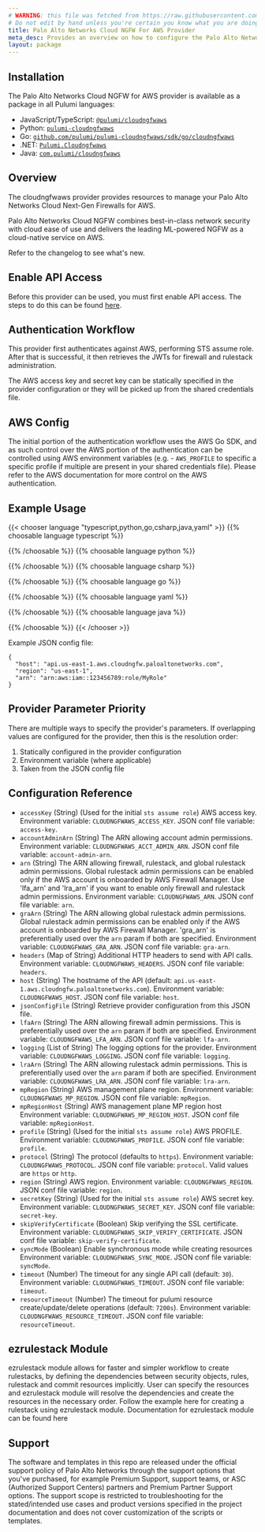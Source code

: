 ```yaml
---
# WARNING: this file was fetched from https://raw.githubusercontent.com/pulumi/pulumi-cloudngfwaws/v0.0.1/docs/_index.md
# Do not edit by hand unless you're certain you know what you are doing!
title: Palo Alto Networks Cloud NGFW For AWS Provider
meta_desc: Provides an overview on how to configure the Palo Alto Networks Cloud NGFW For AWS provider.
layout: package
---
```

## Installation

The Palo Alto Networks Cloud NGFW for AWS provider is available as a package in all Pulumi languages:
* JavaScript/TypeScript: [`@pulumi/cloudngfwaws`](https://www.npmjs.com/package/@pulumi/cloudngfwaws)
* Python: [`pulumi-cloudngfwaws`](https://pypi.org/project/pulumi-cloudngfwaws/)
* Go: [`github.com/pulumi/pulumi-cloudngfwaws/sdk/go/cloudngfwaws`](https://github.com/pulumi/pulumi-cloudngfwaws)
* .NET: [`Pulumi.Cloudngfwaws`](https://www.nuget.org/packages/Pulumi.Cloudngfwaws)
* Java: [`com.pulumi/cloudngfwaws`](https://central.sonatype.com/artifact/com.pulumi/cloudngfwaws)

## Overview

The cloudngfwaws provider provides resources to manage your Palo Alto Networks Cloud Next-Gen Firewalls for AWS.

Palo Alto Networks Cloud NGFW combines best-in-class network security with cloud ease of use and delivers the leading ML-powered NGFW as a cloud-native service on AWS.

Refer to the changelog to see what's new.
## Enable API Access

Before this provider can be used, you must first enable API access.  The steps to do this can be found [here](https://pan.dev/cloudngfw/aws/api/).
## Authentication Workflow

This provider first authenticates against AWS, performing STS assume role. After that is successful, it then retrieves the JWTs for firewall and rulestack administration.

The AWS access key and secret key can be statically specified in the provider configuration or they will be picked up from the shared credentials file.
## AWS Config

The initial portion of the authentication workflow uses the AWS Go SDK, and as such control over the AWS portion of the authentication can be controlled using AWS environment variables (e.g. - `AWS_PROFILE` to specific a specific profile if multiple are present in your shared credentials file).  Please refer to the AWS documentation for more control on the AWS authentication.
## Example Usage



{{< chooser language "typescript,python,go,csharp,java,yaml" >}}
{{% choosable language typescript %}}

{{% /choosable %}}
{{% choosable language python %}}

{{% /choosable %}}
{{% choosable language csharp %}}

{{% /choosable %}}
{{% choosable language go %}}

{{% /choosable %}}
{{% choosable language yaml %}}

{{% /choosable %}}
{{% choosable language java %}}

{{% /choosable %}}
{{< /chooser >}}

Example JSON config file:

```shell
{
  "host": "api.us-east-1.aws.cloudngfw.paloaltonetworks.com",
  "region": "us-east-1",
  "arn": "arn:aws:iam::123456789:role/MyRole"
}
```
## Provider Parameter Priority

There are multiple ways to specify the provider's parameters.  If overlapping values are configured for the provider, then this is the resolution order:

1. Statically configured in the provider configuration
2. Environment variable (where applicable)
3. Taken from the JSON config file
## Configuration Reference

- `accessKey` (String) (Used for the initial `sts assume role`) AWS access key. Environment variable: `CLOUDNGFWAWS_ACCESS_KEY`. JSON conf file variable: `access-key`.
- `accountAdminArn` (String) The ARN allowing account admin permissions. Environment variable: `CLOUDNGFWAWS_ACCT_ADMIN_ARN`. JSON conf file variable: `account-admin-arn`.
- `arn` (String) The ARN allowing firewall, rulestack, and global rulestack admin permissions. Global rulestack admin permissions can be enabled only if the AWS account is onboarded by AWS Firewall Manager. Use 'lfa_arn' and 'lra_arn' if you want to enable only firewall and rulestack admin permissions. Environment variable: `CLOUDNGFWAWS_ARN`. JSON conf file variable: `arn`.
- `graArn` (String) The ARN allowing global rulestack admin permissions. Global rulestack admin permissions can be enabled only if the AWS account is onboarded by AWS Firewall Manager. 'gra_arn' is preferentially used over the `arn` param if both are specified. Environment variable: `CLOUDNGFWAWS_GRA_ARN`. JSON conf file variable: `gra-arn`.
- `headers` (Map of String) Additional HTTP headers to send with API calls. Environment variable: `CLOUDNGFWAWS_HEADERS`. JSON conf file variable: `headers`.
- `host` (String) The hostname of the API (default: `api.us-east-1.aws.cloudngfw.paloaltonetworks.com`). Environment variable: `CLOUDNGFWAWS_HOST`. JSON conf file variable: `host`.
- `jsonConfigFile` (String) Retrieve provider configuration from this JSON file.
- `lfaArn` (String) The ARN allowing firewall admin permissions. This is preferentially used over the `arn` param if both are specified. Environment variable: `CLOUDNGFWAWS_LFA_ARN`. JSON conf file variable: `lfa-arn`.
- `logging` (List of String) The logging options for the provider. Environment variable: `CLOUDNGFWAWS_LOGGING`. JSON conf file variable: `logging`.
- `lraArn` (String) The ARN allowing rulestack admin permissions. This is preferentially used over the `arn` param if both are specified. Environment variable: `CLOUDNGFWAWS_LRA_ARN`. JSON conf file variable: `lra-arn`.
- `mpRegion` (String) AWS management plane region. Environment variable: `CLOUDNGFWAWS_MP_REGION`. JSON conf file variable: `mpRegion`.
- `mpRegionHost` (String) AWS management plane MP region host Environment variable: `CLOUDNGFWAWS_MP_REGION_HOST`. JSON conf file variable: `mpRegionHost`.
- `profile` (String) (Used for the initial `sts assume role`) AWS PROFILE. Environment variable: `CLOUDNGFWAWS_PROFILE`. JSON conf file variable: `profile`.
- `protocol` (String) The protocol (defaults to `https`). Environment variable: `CLOUDNGFWAWS_PROTOCOL`. JSON conf file variable: `protocol`. Valid values are `https` or `http`.
- `region` (String) AWS region. Environment variable: `CLOUDNGFWAWS_REGION`. JSON conf file variable: `region`.
- `secretKey` (String) (Used for the initial `sts assume role`) AWS secret key. Environment variable: `CLOUDNGFWAWS_SECRET_KEY`. JSON conf file variable: `secret-key`.
- `skipVerifyCertificate` (Boolean) Skip verifying the SSL certificate. Environment variable: `CLOUDNGFWAWS_SKIP_VERIFY_CERTIFICATE`. JSON conf file variable: `skip-verify-certificate`.
- `syncMode` (Boolean) Enable synchronous mode while creating resources Environment variable: `CLOUDNGFWAWS_SYNC_MODE`. JSON conf file variable: `syncMode`.
- `timeout` (Number) The timeout for any single API call (default: `30`). Environment variable: `CLOUDNGFWAWS_TIMEOUT`. JSON conf file variable: `timeout`.
- `resourceTimeout` (Number) The timeout for pulumi resource create/update/delete operations (default: `7200s`). Environment variable: `CLOUDNGFWAWS_RESOURCE_TIMEOUT`. JSON conf file variable: `resourceTimeout`.
## ezrulestack Module

ezrulestack module allows for faster and simpler workflow to create rulestacks, by defining the dependencies between security objects, rules, rulestack and commit resources implicitly. User can specify the resources and ezrulestack module will resolve the dependencies and create the resources in the necessary order. Follow the example here for creating a rulestack using ezrulestack module. Documentation for ezrulestack module can be found here
## Support

The software and templates in this repo are released under the official support policy of Palo Alto Networks through the support options that you've purchased, for example Premium Support, support teams, or ASC (Authorized Support Centers) partners and Premium Partner Support options. The support scope is restricted to troubleshooting for the stated/intended use cases and product versions specified in the project documentation and does not cover customization of the scripts or templates.

